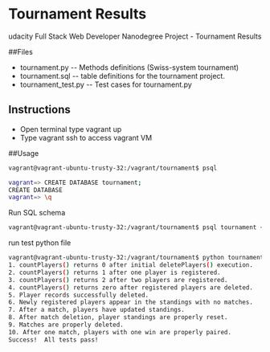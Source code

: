 
# Tournament Results
udacity Full Stack Web Developer Nanodegree Project - Tournament Results

##Files
* tournament.py -- Methods definitions (Swiss-system tournament)
* tournament.sql -- table definitions for the tournament project.
* tournament_test.py -- Test cases for tournament.py

## Instructions
* Open terminal type vagrant up
* Type vagrant ssh to access vagrant VM

##Usage
```bash
vagrant@vagrant-ubuntu-trusty-32:/vagrant/tournament$ psql

vagrant=> CREATE DATABASE tournament;
CREATE DATABASE
vagrant=> \q
```
Run SQL schema
```bash
vagrant@vagrant-ubuntu-trusty-32:/vagrant/tournament$ psql tournament < tournament.sql
```
run test python file
```bash
vagrant@vagrant-ubuntu-trusty-32:/vagrant/tournament$ python tournament_test.py
1. countPlayers() returns 0 after initial deletePlayers() execution.
2. countPlayers() returns 1 after one player is registered.
3. countPlayers() returns 2 after two players are registered.
4. countPlayers() returns zero after registered players are deleted.
5. Player records successfully deleted.
6. Newly registered players appear in the standings with no matches.
7. After a match, players have updated standings.
8. After match deletion, player standings are properly reset.
9. Matches are properly deleted.
10. After one match, players with one win are properly paired.
Success!  All tests pass!
```
